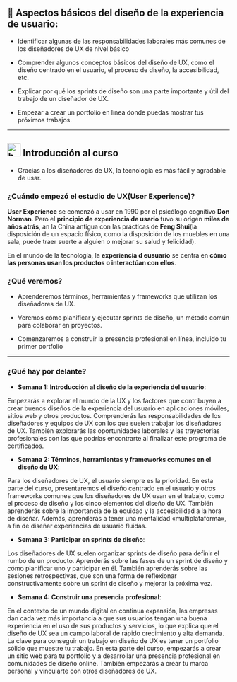 ## 🚀 Aspectos básicos del diseño de la experiencia de usuario:

- Identificar algunas de las responsabilidades laborales más comunes de los diseñadores de UX de nivel básico

- Comprender algunos conceptos básicos del diseño de UX, como el diseño centrado en el usuario, el proceso de diseño, la accesibilidad, etc.

- Explicar por qué los sprints de diseño son una parte importante y útil del trabajo de un diseñador de UX.

- Empezar a crear un portfolio en línea donde puedas mostrar tus próximos trabajos.

---

## <img width="30" height="30" src="https://img.icons8.com/quill/30/bookmark--v2.png" alt="bookmark--v2"/> Introducción al curso

- Gracias a los diseñadores de UX, la tecnología es más fácil y agradable de usar.

### ¿Cuándo empezó el estudio de UX(User Experience)?

**User Experience** se comenzó a usar en 1990 por el psicólogo cognitivo **Don Norman**. Pero el  **principio de experiencia de usario** tuvo su origen **miles de años atrás**, an la China antigua con las prácticas de **Feng Shui**(la disposición de un espacio físico, como la disposición de los muebles en una sala, puede traer suerte a alguien o mejorar su salud y felicidad).

En el mundo de la tecnología, la **experiencia d eusuario** se centra en **cómo las personas usan los productos o interactúan con ellos**.

### ¿Qué veremos?

- Aprenderemos términos, herramientas y frameworks que utilizan los diseñadores de UX. 

- Veremos cómo planificar y ejecutar sprints de diseño, un método común para colaborar en proyectos. 

- Comenzaremos a construir la presencia profesional en línea, incluido tu primer portfolio

---

### ¿Qué hay por delante? 

- **Semana 1: Introducción al diseño de la experiencia del usuario**:

Empezarás a explorar el mundo de la UX y los factores que contribuyen a crear buenos diseños de la experiencia del usuario en aplicaciones móviles, sitios web y otros productos. Comprenderás las responsabilidades de los diseñadores y equipos de UX con los que suelen trabajar los diseñadores de UX. También explorarás las oportunidades laborales y las trayectorias profesionales con las que podrías encontrarte al finalizar este programa de certificados. 

- **Semana 2: Términos, herramientas y frameworks comunes en el diseño de UX**:

Para los diseñadores de UX, el usuario siempre es la prioridad. En esta parte del curso, presentaremos el diseño centrado en el usuario y otros frameworks comunes que los diseñadores de UX usan en el trabajo, como el proceso de diseño y los cinco elementos del diseño de UX. También aprenderás sobre la importancia de la equidad y la accesibilidad a la hora de diseñar. Además, aprenderás a tener una mentalidad «multiplataforma», a fin de diseñar experiencias de usuario fluidas. 

- **Semana 3: Participar en sprints de diseño**:

Los diseñadores de UX suelen organizar sprints de diseño para definir el rumbo de un producto. Aprenderás sobre las fases de un sprint de diseño y cómo planificar uno y participar en él. También aprenderás sobre las sesiones retrospectivas, que son una forma de reflexionar constructivamente sobre un sprint de diseño y mejorar la próxima vez. 

- **Semana 4:  Construir una presencia profesional**:

En el contexto de un mundo digital en continua expansión, las empresas dan cada vez más importancia a que sus usuarios tengan una buena experiencia en el uso de sus productos y servicios, lo que explica que el diseño de UX sea un campo laboral de rápido crecimiento y alta demanda. La clave para conseguir un trabajo en diseño de UX es tener un portfolio sólido que muestre tu trabajo. En esta parte del curso, empezarás a crear un sitio web para tu portfolio y a desarrollar una presencia profesional en comunidades de diseño online. También empezarás a crear tu marca personal y vincularte con otros diseñadores de UX. 